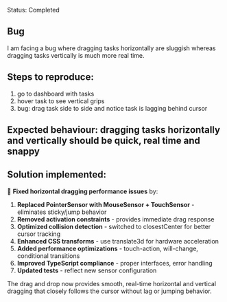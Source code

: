Status: Completed

## Bug
I am facing a bug where dragging tasks horizontally are sluggish whereas dragging tasks vertically is much more real time.

## Steps to reproduce:
1. go to dashboard with tasks
2. hover task to see vertical grips
3. bug: drag task side to side and notice task is lagging behind cursor

## Expected behaviour: dragging tasks horizontally and vertically should be quick, real time and snappy

## Solution implemented:
🔧 **Fixed horizontal dragging performance issues** by:

1. **Replaced PointerSensor with MouseSensor + TouchSensor** - eliminates sticky/jump behavior
2. **Removed activation constraints** - provides immediate drag response 
3. **Optimized collision detection** - switched to closestCenter for better cursor tracking
4. **Enhanced CSS transforms** - use translate3d for hardware acceleration
5. **Added performance optimizations** - touch-action, will-change, conditional transitions
6. **Improved TypeScript compliance** - proper interfaces, error handling
7. **Updated tests** - reflect new sensor configuration

The drag and drop now provides smooth, real-time horizontal and vertical dragging that closely follows the cursor without lag or jumping behavior.
